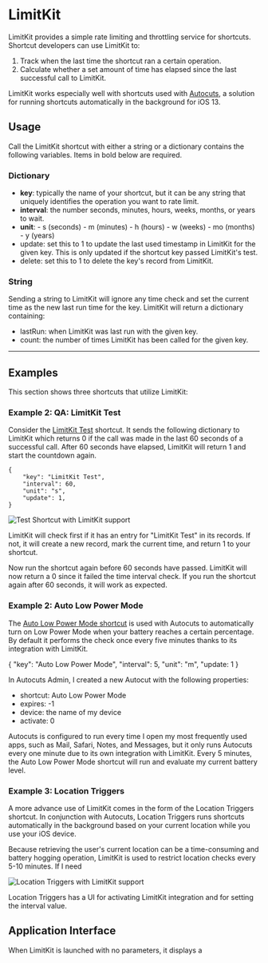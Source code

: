 # LimitKit

LimitKit provides a simple rate limiting and throttling service for shortcuts. Shortcut developers can use LimitKit to:

1. Track when the last time the shortcut ran a certain operation.
2. Calculate whether a set amount of time has elapsed since the last successful call to LimitKit. 

LimitKit works especially well with shortcuts used with [Autocuts](#autocuts), a solution for running shortcuts automatically in the background for iOS 13. 

## Usage

Call the LimitKit shortcut with either a string or a dictionary contains the following variables. Items in bold below are required. 

### Dictionary

- **key**: typically the  name of your shortcut, but it can be any string that uniquely identifies the operation you want to rate limit. 
- **interval**: the number seconds, minutes, hours, weeks, months, or years to wait. 
- **unit**:
		- s (seconds)
		- m (minutes)
		- h (hours)
		- w (weeks)
		- mo (months)
		- y (years)
- update: set this to 1 to update the last used timestamp in LimitKit for the given key. This is only updated if the shortcut key passed LimitKit's test.
- delete: set this to 1 to delete the key's record from LimitKit. 

### String

Sending a string to LimitKit will ignore any time check and set the current time as the new last run time for the key. LimitKit will return a dictionary containing:

- lastRun: when LimitKit was last run with the given key.
- count: the number of times LimitKit has been called for the given key.

****

## Examples
This section shows three shortcuts that utilize LimitKit:

### Example 2: QA: LimitKit Test

Consider the [LimitKit Test](https://www.icloud.com/shortcuts/6555a25b14d94f28a7aea06a9be91eb0) shortcut. It sends the following dictionary to LimitKit which returns 0 if the call was made in the last 60 seconds of a successful call. After 60 seconds have elapsed, LimitKit will return 1 and start the countdown again.

```
{
	"key": "LimitKit Test",
	"interval": 60,
	"unit": "s",
	"update": 1,
}
```

![Test Shortcut with LimitKit support](https://adamtow.github.io/limitkit/images/limitkit-test.png)

LimitKit will check first if it has an entry for "LimitKit Test" in its records. If not, it will create a new record, mark the current time, and return 1 to your shortcut. 

Now run the shortcut again before 60 seconds have passed. LimitKit will now return a 0 since it failed the time interval check. If you run the shortcut again  after 60 seconds, it will work as expected.

### Example 2: Auto Low Power Mode

The [Auto Low Power Mode shortcut](https://www.icloud.com/shortcuts/3af0ea02f13a4f6bbb851b2fe97d644a) is used with Autocuts to automatically turn on Low Power Mode when your battery reaches a certain percentage. By default it performs the check once every five minutes thanks to its integration with LimitKit.

{
	"key": "Auto Low Power Mode",
	"interval": 5,
	"unit": "m",
	"update: 1
}

In Autocuts Admin, I created a new Autocut with the following properties:

- shortcut: Auto Low Power Mode
- expires: -1
- device: the name of my device
- activate: 0

Autocuts is configured to run every time I open my most frequently used apps, such as Mail, Safari, Notes, and Messages, but it only runs Autocuts every one minute due to its own integration with LimitKit. Every 5 minutes, the Auto Low Power Mode shortcut will run and evaluate my current battery level. 

### Example 3: Location Triggers

A more advance use of LimitKit comes in the form of the Location Triggers shortcut. In conjunction with Autocuts, Location Triggers runs shortcuts automatically in the background based on your current location while you use your iOS device.

Because retrieving the user's current location can be a time-consuming and battery hogging operation, LimitKit is used to restrict location checks every 5-10 minutes. If I need

![Location Triggers with LimitKit support](https://adamtow.github.io/limitkit/images/location-triggers-limitkit.png)

Location Triggers has a UI for activating LimitKit integration and for setting the interval value. 

## Application Interface

When LimitKit is launched with no parameters, it displays a 
